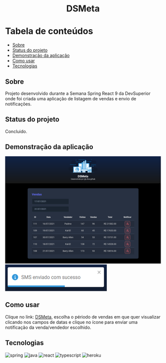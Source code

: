 <h1 align="center">DSMeta</h1>

# Tabela de conteúdos

<!--ts-->

- [Sobre](#Sobre)
- [Status do projeto](#status-do-projeto)
- [Demonstração da aplicação](#Demonstração-da-aplicação)
- [Como usar](#como-usar)
- [Tecnologias](#tecnologias)
<!--te-->

<h2>Sobre</h2>
<p>Projeto desenvolvido durante a Semana Spring React 9 da DevSuperior onde foi criada uma aplicação de listagem de vendas e envio de notificações.</p>

<h2>Status do projeto</h2>
Concluido.

<h2>Demonstração da aplicação</h2>

  <img alt="home image" src="./frontend/public/home.png">

  <img alt="send SMS" src="./frontend/public/send-sms.png">

<h2>Como usar</h2>
<p>Clique no link: <a href="https://dsmeta-lillow.netlify.app">DSMeta</a>, escolha o périodo de vendas em que quer visualizar clicando nos campos de datas e clique no ícone para enviar uma notificação da venda/vendedor escolhido.</p>

<h2>Tecnologias</h2>
<div>
  <img align="center" alt="spring" pringheight="40" width="50" src="https://cdn.jsdelivr.net/gh/devicons/devicon/icons/spring/spring-original-wordmark.svg" />
  <img align="center" alt="java" height="40" width="50" src="https://cdn.jsdelivr.net/gh/devicons/devicon/icons/java/java-original-wordmark.svg" />
  <img align="center" alt="react" height="40" width="50" src="https://cdn.jsdelivr.net/gh/devicons/devicon/icons/react/react-original-wordmark.svg">
  <img align="center" alt="typescript" height="40" width="50" src="https://cdn.jsdelivr.net/gh/devicons/devicon/icons/typescript/typescript-original.svg" />
  <img align="center" alt="heroku" height="40" width="50" src="https://cdn.jsdelivr.net/gh/devicons/devicon/icons/heroku/heroku-plain-wordmark.svg" />
</div>
